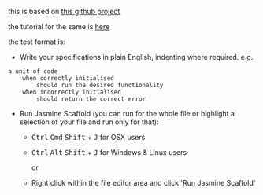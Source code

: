 
this is based on [this github project](https://github.com/chrisdwheatley/jasmine-scaffold-sublime-text/blob/master/README.md)

the tutorial for the same is [here](https://chrisdwheatley.com/jasmine-scaffold-sublime-text-plugin/)


the  test format is:


* Write your specifications in plain English, indenting where required. e.g.

```
a unit of code
	when correctly initialised
		should run the desired functionality
	when incorrectly initialised
		should return the correct error
```

* Run Jasmine Scaffold (you can run for the whole file or highlight a selection of your file and run only for that):
	* <kbd>Ctrl</kbd> <kbd>Cmd</kbd> <kbd>Shift</kbd> + <kbd>J</kbd> for OSX users
	* <kbd>Ctrl</kbd> <kbd>Alt</kbd> <kbd>Shift</kbd> + <kbd>J</kbd> for Windows & Linux users
	
		or
	
	* Right click within the file editor area and click 'Run Jasmine Scaffold'


	